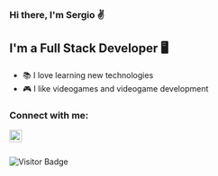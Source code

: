 ### Hi there, I'm Sergio ✌

## I'm a Full Stack Developer 🖥
- 📚 I love learning new technologies
- 🎮 I like videogames and videogame development

### Connect with me:
[<img align="left" alt="Sergio Muñoz | LinkedIn" width="22px" src="https://cdn.jsdelivr.net/npm/simple-icons@5.1.0/icons/linkedin.svg" />][linkedin]

</br></br>

![Visitor Badge](https://visitor-badge.laobi.icu/badge?page_id=serujin.serujin)

[linkedin]: https://www.linkedin.com/in/smunozli
